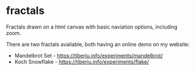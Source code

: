 # fractals

Fractals drawn on a html canvas with basic naviation options, including zoom.

There are two fractals available, both having an online demo on my website:
- Mandelbrot Set - https://tiberiu.info/experiments/mandelbrot/
- Koch Snowflake - https://tiberiu.info/experiments/flake/
